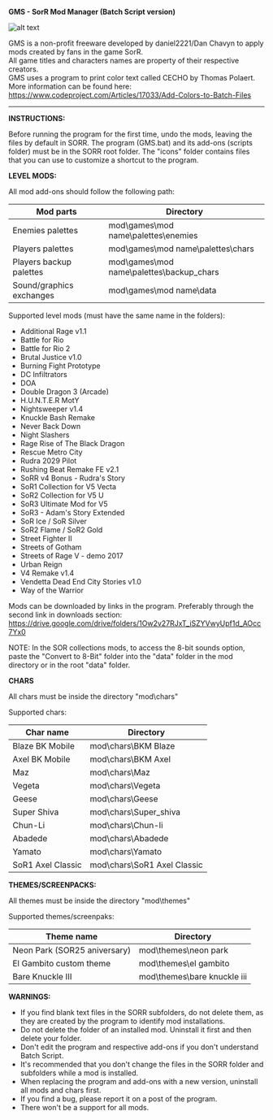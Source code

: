 <b>GMS - SorR Mod Manager (Batch Script version)</b>

![alt text](https://i.servimg.com/u/f78/20/17/77/92/gms_ne10.png)

GMS is a non-profit freeware developed by daniel2221/Dan Chavyn to apply mods created by fans in the game SorR.<br>
All game titles and characters names are property of their respective creators.<br>
GMS uses a program to print color text called CECHO by Thomas Polaert. More information can be found here: https://www.codeproject.com/Articles/17033/Add-Colors-to-Batch-Files

---------------------------------------------------------------------------------------------
<b>INSTRUCTIONS:</b>

Before running the program for the first time, undo the mods, leaving the files by default in SORR.
The program (GMS.bat) and its add-ons (scripts folder) must be in the SORR root folder.
The "icons" folder contains files that you can use to customize a shortcut to the program.

<b>LEVEL MODS:</b>

All mod add-ons should follow the following path:


Mod parts		            |	Directory
------------------------|-------------------------------------------
Enemies palettes        |	mod\games\mod name\palettes\enemies
Players palettes        |	mod\games\mod name\palettes\chars
Players backup palettes	| mod\games\mod name\palettes\backup_chars
Sound/graphics exchanges| mod\games\mod name\data

Supported level mods (must have the same name in the folders):

* Additional Rage v1.1<br>
* Battle for Rio<br>
* Battle for Rio 2<br>
* Brutal Justice v1.0<br>
* Burning Fight Prototype<br>
* DC Infiltrators<br>
* DOA<br>
* Double Dragon 3 (Arcade)<br>
* H.U.N.T.E.R MotY<br>
* Nightsweeper v1.4<br>
* Knuckle Bash Remake<br>
* Never Back Down<br>
* Night Slashers<br>
* Rage Rise of The Black Dragon<br>
* Rescue Metro City<br>
* Rudra 2029 Pilot<br>
* Rushing Beat Remake FE v2.1<br>
* SoRR v4 Bonus - Rudra's Story<br>
* SoR1 Collection for V5 Vecta<br>
* SoR2 Collection for V5 U<br>
* SoR3 Ultimate Mod for V5<br>
* SoR3 - Adam's Story Extended<br>
* SoR Ice / SoR Silver<br>
* SoR2 Flame / SoR2 Gold<br>
* Street Fighter II<br>
* Streets of Gotham<br>
* Streets of Rage V - demo 2017<br>
* Urban Reign<br>
* V4 Remake v1.4<br>
* Vendetta Dead End City Stories v1.0<br>
* Way of the Warrior<br>

Mods can be downloaded by links in the program. Preferably through the second link in downloads section: https://drive.google.com/drive/folders/1Ow2v27RJxT_iSZYVwyUpf1d_AOcc7Yx0

NOTE: In the SOR collections mods, to access the 8-bit sounds option, paste the "Convert to 8-Bit" folder into the "data" folder in the mod directory or in the root "data" folder.

<b>CHARS</b>

All chars must be inside the directory "mod\chars"

Supported chars:

Char name       |	Directory
----------------|-----------------------------------------------
Blaze BK Mobile |	mod\chars\BKM Blaze
Axel BK Mobile  |	mod\chars\BKM Axel
Maz			        |	mod\chars\Maz
Vegeta			    |	mod\chars\Vegeta
Geese           |	mod\chars\Geese
Super Shiva     |	mod\chars\Super_shiva
Chun-Li         |	mod\chars\Chun-li
Abadede			    |	mod\chars\Abadede
Yamato			    |	mod\chars\Yamato
SoR1 Axel Classic	|	mod\chars\SoR1 Axel Classic


<b>THEMES/SCREENPACKS:</b>

All themes must be inside the directory "mod\themes"

Supported themes/screenpaks:

Theme name		              |	Directory
----------------------------|-------------------------------------------
Neon Park (SOR25 aniversary)|	mod\themes\neon park
El Gambito custom theme     |	mod\themes\el gambito
Bare Knuckle III	          | mod\themes\bare knuckle iii



<b>WARNINGS:</b>

* If you find blank text files in the SORR subfolders, do not delete them, as they are created by the program to identify mod installations.
* Do not delete the folder of an installed mod. Uninstall it first and then delete your folder.
* Don't edit the program and respective add-ons if you don't understand Batch Script.
* It's recommended that you don't change the files in the SORR folder and subfolders while a mod is installed.
* When replacing the program and add-ons with a new version, uninstall all mods and chars first.
* If you find a bug, please report it on a post of the program.
* There won't be a support for all mods.
